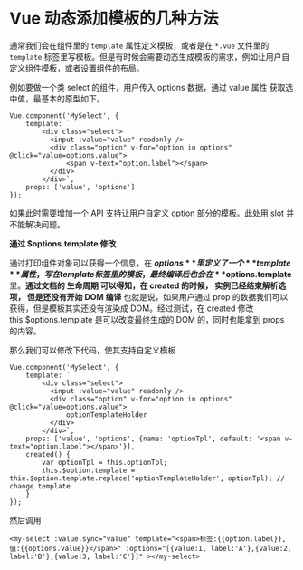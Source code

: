 Vue 动态添加模板的几种方法
=========================

通常我们会在组件里的 `template` 属性定义模板，或者是在 `*.vue` 文件里的 `template` 标签里写模板。但是有时候会需要动态生成模板的需求，例如让用户自定义组件模板，或者设置组件的布局。

例如要做一个类 select 的组件，用户传入 options 数据，通过 value 属性 获取选中值，最基本的原型如下。

    Vue.component('MySelect', {
        template: `
            <div class="select">
              <input :value="value" readonly />
              <div class="option" v-for="option in options" @click="value=options.value">
                  <span v-text="option.label"></span>
              </div>
            </div>`,
        props: ['value', 'options']
    });

如果此时需要增加一个 API 支持让用户自定义 option 部分的模板。此处用 slot 并不能解决问题。

**通过 $options.template 修改**

通过打印组件对象可以获得一个信息，在 **$options** 里定义了一个 **template** 属性，写在 template 标签里的模板，最终编译后也会在 **$options.template** 里。**通过文档的 生命周期 可以得知，在 created 的时候， 实例已经结束解析选项， 但是还没有开始 DOM 编译** 也就是说，如果用户通过 prop 的数据我们可以获得，但是模板其实还没有渲染成 DOM。经过测试，在 created 修改 this.$options.template 是可以改变最终生成的 DOM 的，同时也能拿到 props 的内容。

那么我们可以修改下代码，使其支持自定义模板

    Vue.component('MySelect', {
        template: `
            <div class="select">
              <input :value="value" readonly />
              <div class="option" v-for="option in options" @click="value=options.value">
                  optionTemplateHolder
              </div>
            </div>`,
        props: ['value', 'options', {name: 'optionTpl', default: '<span v-text="option.label"></span>'}],
        created() {
            var optionTpl = this.optionTpl;
            this.$option.template = thie.$option.template.replace('optionTemplateHolder', optionTpl); // change template
        }
    });

然后调用

    <my-select :value.sync="value" template="<span>标签:{{option.label}}, 值:{{options.value}}</span>" :options="[{value:1, label:'A'},{value:2, label:'B'},{value:3, label:'C'}]" ></my-select>